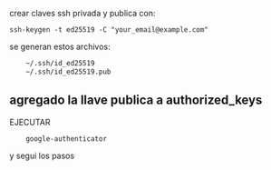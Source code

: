 
crear claves ssh privada y publica con:
```shell
ssh-keygen -t ed25519 -C "your_email@example.com"
```
se generan estos archivos:
```bash
	~/.ssh/id_ed25519
	~/.ssh/id_ed25519.pub

```

## agregado la llave publica a authorized_keys 
 
 
 EJECUTAR
```bash
	google-authenticator
```
y segui los pasos 
